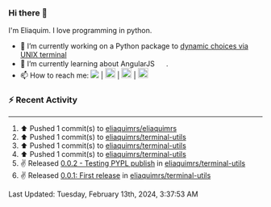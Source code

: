 ### Hi there 👋

I'm Eliaquim. I love programming in python.

- 🔭 I’m currently working on a Python package to [dynamic choices via UNIX terminal](https://github.com/eliaquimrs/terminal-utils)
- 🌱 I’m currently learning about AngularJS  <img height="15" width="15" src="https://cdn.simpleicons.org/Angular/red" /> .
- 📫 How to reach me:
  <a href="https://twitter.com/eliaquimrsv"><img src="https://img.shields.io/twitter/url?url=https%3A%2F%2Ftwitter.com%2Feliaquimrsv"/></a> |
  <a style="margin-left=20px" href="https://www.instagram.com/eliaquimrs/"><img height="20" width="20" src="https://cdn.simpleicons.org/instagram"/></a> |
  <a href="https://www.facebook.com/eliaquim.rodrigues.1"><img height="20" width="20" src="https://cdn.simpleicons.org/facebook"/></a> |
  <a href="https://www.linkedin.com/in/eliaquimrs"><img height="20" width="20" src="https://cdn.simpleicons.org/linkedin"/></a>

### ⚡ Recent Activity
---
<!--RECENT_ACTIVITY:start-->
1. ⬆️ Pushed 1 commit(s) to [eliaquimrs/eliaquimrs](https://github.com/eliaquimrs/eliaquimrs)<br>
2. ⬆️ Pushed 1 commit(s) to [eliaquimrs/terminal-utils](https://github.com/eliaquimrs/terminal-utils)<br>
3. ⬆️ Pushed 1 commit(s) to [eliaquimrs/terminal-utils](https://github.com/eliaquimrs/terminal-utils)<br>
4. ⬆️ Pushed 1 commit(s) to [eliaquimrs/terminal-utils](https://github.com/eliaquimrs/terminal-utils)<br>
5. ✌️ Released [0.0.2 - Testing PYPL publish](https://github.com/eliaquimrs/terminal-utils/releases/tag/0.0.2) in [eliaquimrs/terminal-utils](https://github.com/eliaquimrs/terminal-utils)<br>
6. ✌️ Released [0.0.1: First release](https://github.com/eliaquimrs/terminal-utils/releases/tag/0.0.1) in [eliaquimrs/terminal-utils](https://github.com/eliaquimrs/terminal-utils)<br>
<!--RECENT_ACTIVITY:end-->

<!--RECENT_ACTIVITY:last_update-->
Last Updated: Tuesday, February 13th, 2024, 3:37:53 AM
<!--RECENT_ACTIVITY:last_update_end-->
<!--
**eliaquimrs/eliaquimrs** is a ✨ _special_ ✨ repository because its `README.md` (this file) appears on your GitHub profile.

Here are some ideas to get you started:

- 🔭 I’m currently working on ...
- 🌱 I’m currently learning ...
- 👯 I’m looking to collaborate on ...
- 🤔 I’m looking for help with ...
- 💬 Ask me about ...
- 📫 How to reach me: ...
- 😄 Pronouns: ...
- ⚡ Fun fact: ...
-->
